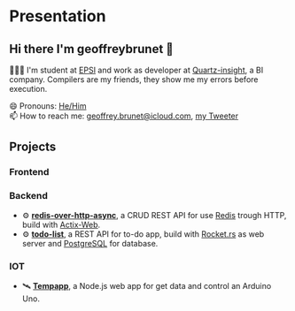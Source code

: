 # Presentation

## Hi there I'm **geoffreybrunet** 👋

👨🏻‍💻 I'm student at [EPSI](https://www.epsi.fr) and work as developer at [Quartz-insight](https://quartz-insight.com), a BI company. Compilers are my friends, they show me my errors before execution.

😄 Pronouns: [He/Him](https://pronoun.is/he)  
📫 How to reach me: geoffrey.brunet@icloud.com, [my Tweeter](https://twitter.com/geoffreybrunet5)

## Projects

### Frontend

### Backend
- ⚙️ [**redis-over-http-async**](https://github.com/GeoffreyBrunet/redis-over-http-async), a CRUD REST API for use [Redis](https://redis.io) trough HTTP, build with [Actix-Web](https://actix.rs).
- ⚙️ [**todo-list**](https://github.com/GeoffreyBrunet/TODO-LIST), a REST API for to-do app, build with [Rocket.rs](https://rocket.rs) as web server and [PostgreSQL](https://www.postgresql.org/) for database.

### IOT
- 🛰 [**Tempapp**](https://github.com/GeoffreyBrunet/tempAppv2), a Node.js web app for get data and control an Arduino Uno.
